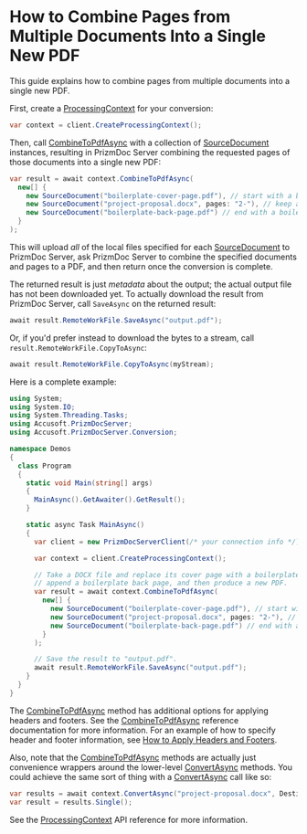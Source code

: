 # How to Combine Pages from Multiple Documents Into a Single New PDF

This guide explains how to combine pages from multiple documents into a single new PDF.

First, create a [ProcessingContext] for your conversion:

```csharp
var context = client.CreateProcessingContext();
```

Then, call [CombineToPdfAsync] with a collection of [SourceDocument] instances, resulting in PrizmDoc Server combining the requested pages of those documents into a single new PDF:

```csharp
var result = await context.CombineToPdfAsync(
  new[] {
    new SourceDocument("boilerplate-cover-page.pdf"), // start with a boilerplate cover page
    new SourceDocument("project-proposal.docx", pages: "2-"), // keep all but the first page of the "main" document
    new SourceDocument("boilerplate-back-page.pdf") // end with a boilerplate back page
  }
);
```

This will upload _all_ of the local files specified for each [SourceDocument] to
PrizmDoc Server, ask PrizmDoc Server to combine the specified documents and
pages to a PDF, and then return once the conversion is complete.

The returned result is just _metadata_ about the output; the actual output file
has not been downloaded yet. To actually download the result from PrizmDoc
Server, call `SaveAsync` on the returned result:

```csharp
await result.RemoteWorkFile.SaveAsync("output.pdf");
```

Or, if you'd prefer instead to download the bytes to a stream, call
`result.RemoteWorkFile.CopyToAsync`:

```csharp
await result.RemoteWorkFile.CopyToAsync(myStream);
```

Here is a complete example:

```csharp
using System;
using System.IO;
using System.Threading.Tasks;
using Accusoft.PrizmDocServer;
using Accusoft.PrizmDocServer.Conversion;

namespace Demos
{
  class Program
  {
    static void Main(string[] args)
    {
      MainAsync().GetAwaiter().GetResult();
    }

    static async Task MainAsync()
    {
      var client = new PrizmDocServerClient(/* your connection info */);

      var context = client.CreateProcessingContext();

      // Take a DOCX file and replace its cover page with a boilerplate cover,
      // append a boilerplate back page, and then produce a new PDF.
      var result = await context.CombineToPdfAsync(
        new[] {
          new SourceDocument("boilerplate-cover-page.pdf"), // start with a boilerplate cover page
          new SourceDocument("project-proposal.docx", pages: "2-"), // keep all but the first page of the "main" document
          new SourceDocument("boilerplate-back-page.pdf") // end with a boilerplate back page
        }
      );

      // Save the result to "output.pdf".
      await result.RemoteWorkFile.SaveAsync("output.pdf");
    }
  }
}
```

The [CombineToPdfAsync] method has additional options for applying headers and
footers. See the [CombineToPdfAsync] reference documentation for more
information. For an example of how to specify header and footer information, see
[How to Apply Headers and Footers](headers-and-footers-pdf.md).

Also, note that the [CombineToPdfAsync] methods are actually just convenience
wrappers around the lower-level [ConvertAsync] methods. You could achieve the
same sort of thing with a [ConvertAsync] call like so:

```csharp
var results = await context.ConvertAsync("project-proposal.docx", DestinationFileFormat.Pdf);
var result = results.Single();
```

See the [ProcessingContext] API reference for more information.

[ProcessingContext]: xref:Accusoft.PrizmDocServer.ProcessingContext
[SourceDocument]: xref:Accusoft.PrizmDocServer.Conversion.SourceDocument
[CombineToPdfAsync]: xref:Accusoft.PrizmDocServer.ProcessingContext.CombineToPdfAsync(System.Collections.Generic.IEnumerable{Accusoft.PrizmDocServer.Conversion.SourceDocument},Accusoft.PrizmDocServer.Conversion.HeaderFooterOptions,Accusoft.PrizmDocServer.Conversion.HeaderFooterOptions)
[HeaderFooterOptions]: xref:Accusoft.PrizmDocServer.Conversion.HeaderFooterOptions
[ConvertAsync]: xref:Accusoft.PrizmDocServer.ProcessingContext.ConvertAsync(System.Collections.Generic.IEnumerable{Accusoft.PrizmDocServer.Conversion.SourceDocument},Accusoft.PrizmDocServer.Conversion.DestinationOptions)
